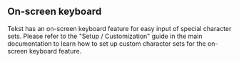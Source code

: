 ## On-screen keyboard

Tekst has an on-screen keyboard feature for easy input of special character sets. Please refer to the "Setup / Customization" guide in the main documentation to learn how to set up custom character sets for the on-screen keyboard feature.
